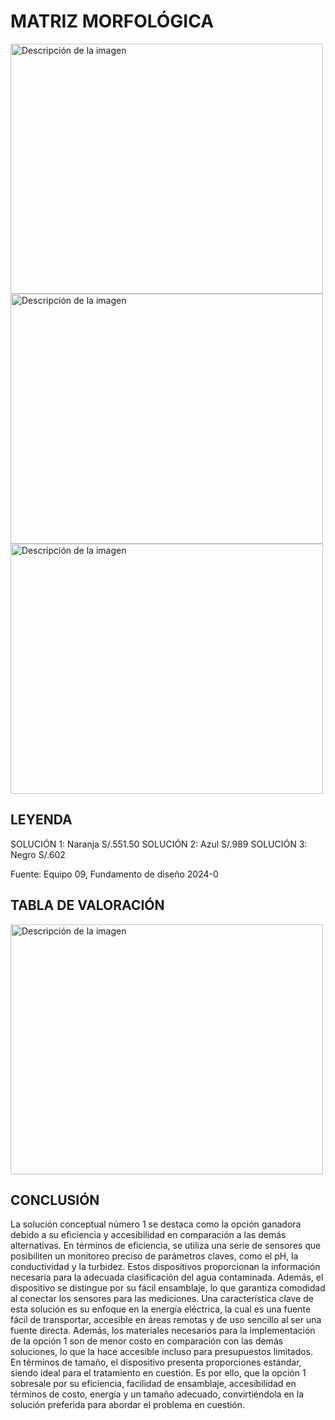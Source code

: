 # MATRIZ MORFOLÓGICA
<img width="500" height="400" src="https://github.com/Alexander-Manosalva-Peralta/Proyecto-De-Fundamentos/assets/156023729/e3681413-f1ba-45fb-bf8c-62c6b38d820a" alt="Descripción de la imagen"> 
<img width="500" height="400" src="https://github.com/Alexander-Manosalva-Peralta/Proyecto-De-Fundamentos/assets/156023729/a31f06d3-3912-484b-8f18-6836a7c242bb" alt="Descripción de la imagen"> 
<img width="500" height="400" src="https://github.com/Alexander-Manosalva-Peralta/Proyecto-De-Fundamentos/assets/156023729/52fca29e-6134-47a1-8d34-2b84e8eabe0d" alt="Descripción de la imagen"> 

## LEYENDA 

SOLUCIÓN 1: Naranja S/.551.50
SOLUCIÓN 2: Azul S/.989
SOLUCIÓN 3: Negro S/.602

Fuente: Equipo 09, Fundamento de diseño 2024-0

 ## TABLA DE VALORACIÓN

 <img width="500" height="400" src="https://github.com/Alexander-Manosalva-Peralta/Proyecto-De-Fundamentos/assets/156023729/a6a6bba3-4949-4e85-9885-3e7960c7f623)" alt="Descripción de la imagen"> 
 
 ## CONCLUSIÓN

 La solución conceptual número 1 se destaca como la opción ganadora debido a su eficiencia y
accesibilidad en comparación a las demás alternativas. En términos de eficiencia, se utiliza una
serie de sensores que posibiliten un monitoreo preciso de parámetros claves, como el pH, la
conductividad y la turbidez. Estos dispositivos proporcionan la información necesaria para la
adecuada clasificación del agua contaminada. Además, el dispositivo se distingue por su fácil
ensamblaje, lo que garantiza comodidad al conectar los sensores para las mediciones. Una
característica clave de esta solución es su enfoque en la energía eléctrica, la cual es una fuente
fácil de transportar, accesible en áreas remotas y de uso sencillo al ser una fuente directa.
Además, los materiales necesarios para la implementación de la opción 1 son de menor costo
en comparación con las demás soluciones, lo que la hace accesible incluso para presupuestos
limitados. En términos de tamaño, el dispositivo presenta proporciones estándar, siendo ideal
para el tratamiento en cuestión. Es por ello, que la opción 1 sobresale por su eficiencia, facilidad
de ensamblaje, accesibilidad en términos de costo, energía y un tamaño adecuado,
convirtiéndola en la solución preferida para abordar el problema en cuestión.
 
 

 
